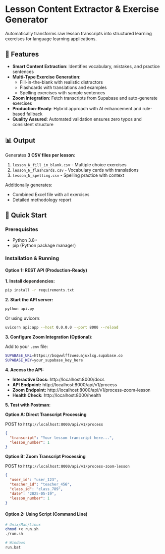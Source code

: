 # Lesson Content Extractor & Exercise Generator

Automatically transforms raw lesson transcripts into structured learning exercises for language learning applications.

## 🎯 Features

- **Smart Content Extraction**: Identifies vocabulary, mistakes, and practice sentences
- **Multi-Type Exercise Generation**:
  - Fill-in-the-blank with realistic distractors
  - Flashcards with translations and examples
  - Spelling exercises with sample sentences
- **Zoom Integration**: Fetch transcripts from Supabase and auto-generate exercises
- **Production-Ready**: Hybrid approach with AI enhancement and rule-based fallback
- **Quality Assured**: Automated validation ensures zero typos and consistent structure

## 📊 Output

Generates **3 CSV files per lesson**:

1. `lesson_N_fill_in_blank.csv` - Multiple choice exercises
2. `lesson_N_flashcards.csv` - Vocabulary cards with translations
3. `lesson_N_spelling.csv` - Spelling practice with context

Additionally generates:

- Combined Excel file with all exercises
- Detailed methodology report

## 🚀 Quick Start

### Prerequisites

- Python 3.8+
- pip (Python package manager)

### Installation & Running

#### Option 1: REST API (Production-Ready)

**1. Install dependencies:**

```bash
pip install -r requirements.txt
```

**2. Start the API server:**

```bash
python api.py
```

Or using uvicorn:

```bash
uvicorn api:app --host 0.0.0.0 --port 8000 --reload
```

**3. Configure Zoom Integration (Optional):**

Add to your `.env` file:

```bash
SUPABASE_URL=https://bsqwwlffzwesuajuxlxg.supabase.co
SUPABASE_KEY=your_supabase_key_here
```

**4. Access the API:**

- **Interactive Docs:** http://localhost:8000/docs
- **API Endpoint:** http://localhost:8000/api/v1/process
- **Zoom Endpoint:** http://localhost:8000/api/v1/process-zoom-lesson
- **Health Check:** http://localhost:8000/health

**5. Test with Postman:**

**Option A: Direct Transcript Processing**

POST to `http://localhost:8000/api/v1/process`

```json
{
  "transcript": "Your lesson transcript here...",
  "lesson_number": 1
}
```

**Option B: Zoom Transcript Processing**

POST to `http://localhost:8000/api/v1/process-zoom-lesson`

```json
{
  "user_id": "user_123",
  "teacher_id": "teacher_456",
  "class_id": "class_789",
  "date": "2025-05-19",
  "lesson_number": 1
}
```

#### Option 2: Using Script (Command Line)

```bash
# Unix/Mac/Linux
chmod +x run.sh
./run.sh

# Windows
run.bat
```
